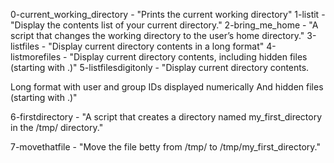 0-current_working_directory - "Prints the current working directory"
1-listit - "Display the contents list of your current directory."
2-bring_me_home - "A script that changes the working directory to the user’s home directory."
3-listfiles - "Display current directory contents in a long format"
4-listmorefiles - "Display current directory contents, including hidden files (starting with .)"
5-listfilesdigitonly - "Display current directory contents.

Long format
with user and group IDs displayed numerically
And hidden files (starting with .)"

6-firstdirectory - "A script that creates a directory named my_first_directory in the /tmp/ directory."

7-movethatfile - "Move the file betty from /tmp/ to /tmp/my_first_directory."
